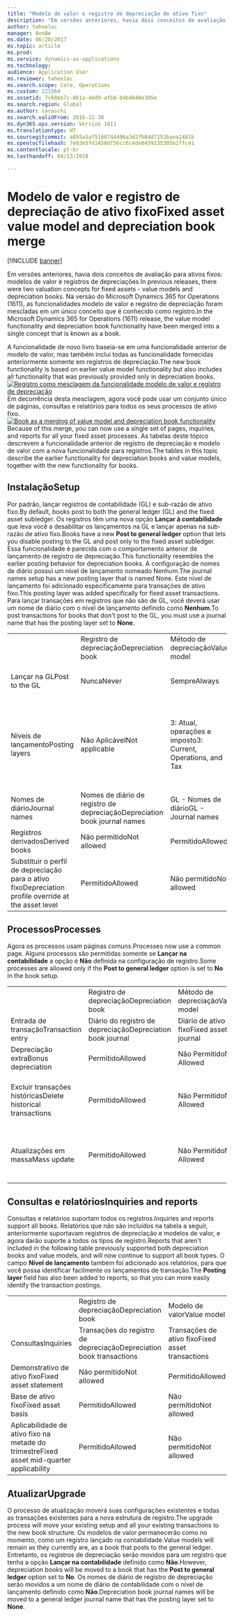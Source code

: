 ```yaml
---
title: "Modelo de valor e registro de depreciação de ativo fixo"
description: "Em versões anteriores, havia dois conceitos de avaliação para ativos fixos: modelos de valor e registros de depreciações. Na versão do Microsoft Dynamics 365 for Operations (1611), as funcionalidades modelo de valor e registro de depreciação foram mescladas em um único conceito que é conhecido como registro."
author: twheeloc
manager: AnnBe
ms.date: 06/20/2017
ms.topic: article
ms.prod: 
ms.service: dynamics-ax-applications
ms.technology: 
audience: Application User
ms.reviewer: twheeloc
ms.search.scope: Core, Operations
ms.custom: 221564
ms.assetid: 7c68eb7c-8b1a-4dd9-afb8-04b4040e305e
ms.search.region: Global
ms.author: saraschi
ms.search.validFrom: 2016-11-30
ms.dyn365.ops.version: Version 1611
ms.translationtype: HT
ms.sourcegitcommit: a8b5a5af5108744406a3d2fb84d7151baea2481b
ms.openlocfilehash: 7e03e5fd1458df56cc6c4de0459135305b1ffc41
ms.contentlocale: pt-br
ms.lasthandoff: 04/13/2018

---
```


# <a name="fixed-asset-value-model-and-depreciation-book-merge"></a><span data-ttu-id="a6e25-104">Modelo de valor e registro de depreciação de ativo fixo</span><span class="sxs-lookup"><span data-stu-id="a6e25-104">Fixed asset value model and depreciation book merge</span></span>

[!INCLUDE [banner](../includes/banner.md)]

<span data-ttu-id="a6e25-105">Em versões anteriores, havia dois conceitos de avaliação para ativos fixos: modelos de valor e registros de depreciações.</span><span class="sxs-lookup"><span data-stu-id="a6e25-105">In previous releases, there were two valuation concepts for fixed assets -  value models and depreciation books.</span></span> <span data-ttu-id="a6e25-106">Na versão do Microsoft Dynamics 365 for Operations (1611), as funcionalidades modelo de valor e registro de depreciação foram mescladas em um único conceito que é conhecido como registro.</span><span class="sxs-lookup"><span data-stu-id="a6e25-106">In the Microsoft Dynamics 365 for Operations (1611) release, the value model functionality and depreciation book functionality have been merged into a single concept that is known as a book.</span></span>

<span data-ttu-id="a6e25-107">A funcionalidade de novo livro baseia-se em uma funcionalidade anterior de modelo de valor, mas também inclui todas as funcionalidade fornecidas anteriormente somente em registros de depreciação.</span><span class="sxs-lookup"><span data-stu-id="a6e25-107">The new book functionality is based on earlier value model functionality but also includes all functionality that was previously provided only in depreciation books.</span></span> <span data-ttu-id="a6e25-108">[![Registro como mesclagem da funcionalidade modelo de valor e registro de depreciação](./media/fixed-assets.png)](./media/fixed-assets.png) Em decorrência desta mesclagem, agora você pode usar um conjunto único de páginas, consultas e relatórios para todos os seus processos de ativo fixo.</span><span class="sxs-lookup"><span data-stu-id="a6e25-108">[![Book as a merging of value model and depreciation book functionality](./media/fixed-assets.png)](./media/fixed-assets.png) Because of this merge, you can now use a single set of pages, inquiries, and reports for all your fixed asset processes.</span></span> <span data-ttu-id="a6e25-109">As tabelas deste tópico descrevem a funcionalidade anterior de registro de depreciação e modelo de valor com a nova funcionalidade para registros.</span><span class="sxs-lookup"><span data-stu-id="a6e25-109">The tables in this topic describe the earlier functionality for depreciation books and value models, together with the new functionality for books.</span></span>

## <a name="setup"></a><span data-ttu-id="a6e25-110">Instalação</span><span class="sxs-lookup"><span data-stu-id="a6e25-110">Setup</span></span>
<span data-ttu-id="a6e25-111">Por padrão, lançar registros de contabilidade (GL) e sub-razão de ativo fixo.</span><span class="sxs-lookup"><span data-stu-id="a6e25-111">By default, books post to both the general ledger (GL) and the fixed asset subledger.</span></span> <span data-ttu-id="a6e25-112">Os registros têm uma nova opção **Lançar à contabilidade** que leva você a desabilitar os lançamentos na GL e lançar apenas na sub-razão de ativo fixo.</span><span class="sxs-lookup"><span data-stu-id="a6e25-112">Books have a new **Post to general ledger** option that lets you disable posting to the GL and post only to the fixed asset subledger.</span></span> <span data-ttu-id="a6e25-113">Essa funcionalidade é parecida com o comportamento anterior de lançamento de registro de depreciação.</span><span class="sxs-lookup"><span data-stu-id="a6e25-113">This functionality resembles the earlier posting behavior for depreciation books.</span></span> <span data-ttu-id="a6e25-114">A configuração de nomes de diário possui um nível de lançamento nomeado Nenhum.</span><span class="sxs-lookup"><span data-stu-id="a6e25-114">The journal names setup has a new posting layer that is named None.</span></span> <span data-ttu-id="a6e25-115">Este nível de lançamento foi adicionado especificamente para transações de ativo fixo.</span><span class="sxs-lookup"><span data-stu-id="a6e25-115">This posting layer was added specifically for fixed asset transactions.</span></span> <span data-ttu-id="a6e25-116">Para lançar transações em registros que não são de GL, você deverá usar um nome de diário com o nível de lançamento definido como **Nenhum**.</span><span class="sxs-lookup"><span data-stu-id="a6e25-116">To post transactions for books that don't post to the GL, you must use a journal name that has the posting layer set to **None**.</span></span>

|                                                  |                                 |                                 |                                                         |
|--------------------------------------------------|---------------------------------|---------------------------------|---------------------------------------------------------|
|                                                  | <span data-ttu-id="a6e25-117">Registro de depreciação</span><span class="sxs-lookup"><span data-stu-id="a6e25-117">Depreciation book</span></span>               | <span data-ttu-id="a6e25-118">Método de depreciação</span><span class="sxs-lookup"><span data-stu-id="a6e25-118">Value model</span></span>                     | <span data-ttu-id="a6e25-119">Registro (novo)</span><span class="sxs-lookup"><span data-stu-id="a6e25-119">Book (New)</span></span>                                              |
| <span data-ttu-id="a6e25-120">Lançar na GL</span><span class="sxs-lookup"><span data-stu-id="a6e25-120">Post to the GL</span></span>                                   | <span data-ttu-id="a6e25-121">Nunca</span><span class="sxs-lookup"><span data-stu-id="a6e25-121">Never</span></span>                           | <span data-ttu-id="a6e25-122">Sempre</span><span class="sxs-lookup"><span data-stu-id="a6e25-122">Always</span></span>                          | <span data-ttu-id="a6e25-123">Opção para lançar na GL</span><span class="sxs-lookup"><span data-stu-id="a6e25-123">Option to post to the GL</span></span>                                |
| <span data-ttu-id="a6e25-124">Níveis de lançamento</span><span class="sxs-lookup"><span data-stu-id="a6e25-124">Posting layers</span></span>                                   | <span data-ttu-id="a6e25-125">Não Aplicável</span><span class="sxs-lookup"><span data-stu-id="a6e25-125">Not applicable</span></span>                  | <span data-ttu-id="a6e25-126">3: Atual, operações e imposto</span><span class="sxs-lookup"><span data-stu-id="a6e25-126">3: Current, Operations, and Tax</span></span> | <span data-ttu-id="a6e25-127">11: Atual, operações, imposto, 7 camadas personalizadas e nenhum</span><span class="sxs-lookup"><span data-stu-id="a6e25-127">11: Current, Operations, Tax, 7 custom layers, and None</span></span> |
| <span data-ttu-id="a6e25-128">Nomes de diário</span><span class="sxs-lookup"><span data-stu-id="a6e25-128">Journal names</span></span>                                    | <span data-ttu-id="a6e25-129">Nomes de diário de registro de depreciação</span><span class="sxs-lookup"><span data-stu-id="a6e25-129">Depreciation book journal names</span></span> | <span data-ttu-id="a6e25-130">GL - Nomes de diário</span><span class="sxs-lookup"><span data-stu-id="a6e25-130">GL - Journal names</span></span>              | <span data-ttu-id="a6e25-131">GL - Nomes de diário</span><span class="sxs-lookup"><span data-stu-id="a6e25-131">GL - Journal names</span></span>                                      |
| <span data-ttu-id="a6e25-132">Registros derivados</span><span class="sxs-lookup"><span data-stu-id="a6e25-132">Derived books</span></span>                                    | <span data-ttu-id="a6e25-133">Não permitido</span><span class="sxs-lookup"><span data-stu-id="a6e25-133">Not allowed</span></span>                     | <span data-ttu-id="a6e25-134">Permitido</span><span class="sxs-lookup"><span data-stu-id="a6e25-134">Allowed</span></span>                         | <span data-ttu-id="a6e25-135">Permitido</span><span class="sxs-lookup"><span data-stu-id="a6e25-135">Allowed</span></span>                                                 |
| <span data-ttu-id="a6e25-136">Substituir o perfil de depreciação para o ativo fixo</span><span class="sxs-lookup"><span data-stu-id="a6e25-136">Depreciation profile override at the asset level</span></span> | <span data-ttu-id="a6e25-137">Permitido</span><span class="sxs-lookup"><span data-stu-id="a6e25-137">Allowed</span></span>                         | <span data-ttu-id="a6e25-138">Não permitido</span><span class="sxs-lookup"><span data-stu-id="a6e25-138">Not allowed</span></span>                     | <span data-ttu-id="a6e25-139">Permitido</span><span class="sxs-lookup"><span data-stu-id="a6e25-139">Allowed</span></span>                                                 |

## <a name="processes"></a><span data-ttu-id="a6e25-140">Processos</span><span class="sxs-lookup"><span data-stu-id="a6e25-140">Processes</span></span>
<span data-ttu-id="a6e25-141">Agora os processos usam páginas comuns.</span><span class="sxs-lookup"><span data-stu-id="a6e25-141">Processes now use a common page.</span></span> <span data-ttu-id="a6e25-142">Alguns processos são permitidas somente se **Lançar na contabilidade** a opção é **Não** definida na configuração de registro.</span><span class="sxs-lookup"><span data-stu-id="a6e25-142">Some processes are allowed only if the **Post to general ledger** option is set to **No** in the book setup.</span></span>

|                                |                           |                     |                                          |
|--------------------------------|---------------------------|---------------------|------------------------------------------|
|                                | <span data-ttu-id="a6e25-143">Registro de depreciação</span><span class="sxs-lookup"><span data-stu-id="a6e25-143">Depreciation book</span></span>         | <span data-ttu-id="a6e25-144">Método de depreciação</span><span class="sxs-lookup"><span data-stu-id="a6e25-144">Value model</span></span>         | <span data-ttu-id="a6e25-145">Registro (novo)</span><span class="sxs-lookup"><span data-stu-id="a6e25-145">Book (New)</span></span>                               |
| <span data-ttu-id="a6e25-146">Entrada de transação</span><span class="sxs-lookup"><span data-stu-id="a6e25-146">Transaction entry</span></span>              | <span data-ttu-id="a6e25-147">Diário do registro de depreciação</span><span class="sxs-lookup"><span data-stu-id="a6e25-147">Depreciation book journal</span></span> | <span data-ttu-id="a6e25-148">Diário de ativo fixo</span><span class="sxs-lookup"><span data-stu-id="a6e25-148">Fixed asset journal</span></span> | <span data-ttu-id="a6e25-149">Diário de ativo fixo</span><span class="sxs-lookup"><span data-stu-id="a6e25-149">Fixed asset journal</span></span>                      |
| <span data-ttu-id="a6e25-150">Depreciação extra</span><span class="sxs-lookup"><span data-stu-id="a6e25-150">Bonus depreciation</span></span>             | <span data-ttu-id="a6e25-151">Permitido</span><span class="sxs-lookup"><span data-stu-id="a6e25-151">Allowed</span></span>                   | <span data-ttu-id="a6e25-152">Não Permitido</span><span class="sxs-lookup"><span data-stu-id="a6e25-152">Not Allowed</span></span>         | <span data-ttu-id="a6e25-153">Permitido</span><span class="sxs-lookup"><span data-stu-id="a6e25-153">Allowed</span></span>                                  |
| <span data-ttu-id="a6e25-154">Excluir transações históricas</span><span class="sxs-lookup"><span data-stu-id="a6e25-154">Delete historical transactions</span></span> | <span data-ttu-id="a6e25-155">Permitido</span><span class="sxs-lookup"><span data-stu-id="a6e25-155">Allowed</span></span>                   | <span data-ttu-id="a6e25-156">Não Permitido</span><span class="sxs-lookup"><span data-stu-id="a6e25-156">Not Allowed</span></span>         | <span data-ttu-id="a6e25-157">Permitido, a menos que você esteja lançando na GL</span><span class="sxs-lookup"><span data-stu-id="a6e25-157">Allowed, unless you're posting to the GL</span></span> |
| <span data-ttu-id="a6e25-158">Atualizações em massa</span><span class="sxs-lookup"><span data-stu-id="a6e25-158">Mass update</span></span>                    | <span data-ttu-id="a6e25-159">Permitido</span><span class="sxs-lookup"><span data-stu-id="a6e25-159">Allowed</span></span>                   | <span data-ttu-id="a6e25-160">Não Permitido</span><span class="sxs-lookup"><span data-stu-id="a6e25-160">Not Allowed</span></span>         | <span data-ttu-id="a6e25-161">Permitido, a menos que você esteja lançando na GL</span><span class="sxs-lookup"><span data-stu-id="a6e25-161">Allowed, unless you're posting to the GL</span></span> |

## <a name="inquiries-and-reports"></a><span data-ttu-id="a6e25-162">Consultas e relatórios</span><span class="sxs-lookup"><span data-stu-id="a6e25-162">Inquiries and reports</span></span>
<span data-ttu-id="a6e25-163">Consultas e relatórios suportam todos os registros.</span><span class="sxs-lookup"><span data-stu-id="a6e25-163">Inquiries and reports support all books.</span></span> <span data-ttu-id="a6e25-164">Relatórios que não são incluídos na tabela a seguir, anteriormente suportavam registros de depreciação e modelos de valor, e agora darão suporte a todos os tipos de registro.</span><span class="sxs-lookup"><span data-stu-id="a6e25-164">Reports that aren't included in the following table previously supported both depreciation books and value models, and will now continue to support all book types.</span></span> <span data-ttu-id="a6e25-165">O campo **Nível de lançamento** também foi adicionado aos relatórios, para que você possa identificar facilmente os lançamentos de transação.</span><span class="sxs-lookup"><span data-stu-id="a6e25-165">The **Posting layer** field has also been added to reports, so that you can more easily identify the transaction postings.</span></span>

|                                       |                                |                          |                          |
|---------------------------------------|--------------------------------|--------------------------|--------------------------|
|                                       | <span data-ttu-id="a6e25-166">Registro de depreciação</span><span class="sxs-lookup"><span data-stu-id="a6e25-166">Depreciation book</span></span>              | <span data-ttu-id="a6e25-167">Modelo de valor</span><span class="sxs-lookup"><span data-stu-id="a6e25-167">Value model</span></span>              | <span data-ttu-id="a6e25-168">Registro (novo)</span><span class="sxs-lookup"><span data-stu-id="a6e25-168">Book (New)</span></span>               |
| <span data-ttu-id="a6e25-169">Consultas</span><span class="sxs-lookup"><span data-stu-id="a6e25-169">Inquiries</span></span>                             | <span data-ttu-id="a6e25-170">Transações do registro de depreciação</span><span class="sxs-lookup"><span data-stu-id="a6e25-170">Depreciation book transactions</span></span> | <span data-ttu-id="a6e25-171">Transações de ativo fixo</span><span class="sxs-lookup"><span data-stu-id="a6e25-171">Fixed asset transactions</span></span> | <span data-ttu-id="a6e25-172">Transações de ativo fixo</span><span class="sxs-lookup"><span data-stu-id="a6e25-172">Fixed asset transactions</span></span> |
| <span data-ttu-id="a6e25-173">Demonstrativo de ativo fixo</span><span class="sxs-lookup"><span data-stu-id="a6e25-173">Fixed asset statement</span></span>                 | <span data-ttu-id="a6e25-174">Não permitido</span><span class="sxs-lookup"><span data-stu-id="a6e25-174">Not allowed</span></span>                    | <span data-ttu-id="a6e25-175">Permitido</span><span class="sxs-lookup"><span data-stu-id="a6e25-175">Allowed</span></span>                  | <span data-ttu-id="a6e25-176">Permitido</span><span class="sxs-lookup"><span data-stu-id="a6e25-176">Allowed</span></span>                  |
| <span data-ttu-id="a6e25-177">Base de ativo fixo</span><span class="sxs-lookup"><span data-stu-id="a6e25-177">Fixed asset basis</span></span>                     | <span data-ttu-id="a6e25-178">Permitido</span><span class="sxs-lookup"><span data-stu-id="a6e25-178">Allowed</span></span>                        | <span data-ttu-id="a6e25-179">Não permitido</span><span class="sxs-lookup"><span data-stu-id="a6e25-179">Not allowed</span></span>              | <span data-ttu-id="a6e25-180">Permitido</span><span class="sxs-lookup"><span data-stu-id="a6e25-180">Allowed</span></span>                  |
| <span data-ttu-id="a6e25-181">Aplicabilidade de ativo fixo na metade do trimestre</span><span class="sxs-lookup"><span data-stu-id="a6e25-181">Fixed asset mid-quarter applicability</span></span> | <span data-ttu-id="a6e25-182">Permitido</span><span class="sxs-lookup"><span data-stu-id="a6e25-182">Allowed</span></span>                        | <span data-ttu-id="a6e25-183">Não permitido</span><span class="sxs-lookup"><span data-stu-id="a6e25-183">Not allowed</span></span>              | <span data-ttu-id="a6e25-184">Permitido</span><span class="sxs-lookup"><span data-stu-id="a6e25-184">Allowed</span></span>                  |

## <a name="upgrade"></a><span data-ttu-id="a6e25-185">Atualizar</span><span class="sxs-lookup"><span data-stu-id="a6e25-185">Upgrade</span></span>
<span data-ttu-id="a6e25-186">O processo de atualização moverá suas configurações existentes e todas as transações existentes para a nova estrutura de registro.</span><span class="sxs-lookup"><span data-stu-id="a6e25-186">The upgrade process will move your existing setup and all your existing transactions to the new book structure.</span></span> <span data-ttu-id="a6e25-187">Os modelos de valor permanecerão como no momento, como um registro lançado na contabilidade.</span><span class="sxs-lookup"><span data-stu-id="a6e25-187">Value models will remain as they currently are, as a book that posts to the general ledger.</span></span> <span data-ttu-id="a6e25-188">Entretanto, os registros de depreciação serão movidos para um registro que tenha a opção **Lançar na contabilidade** definido como **Não**.</span><span class="sxs-lookup"><span data-stu-id="a6e25-188">However, depreciation books will be moved to a book that has the **Post to general ledger** option set to **No**.</span></span> <span data-ttu-id="a6e25-189">Os nomes de diário de registro de depreciação serão movidos a um nome de diário de contabilidade com o nível de lançamento definido como **Não**.</span><span class="sxs-lookup"><span data-stu-id="a6e25-189">Depreciation book journal names will be moved to a general ledger journal name that has the posting layer set to **None**.</span></span>




